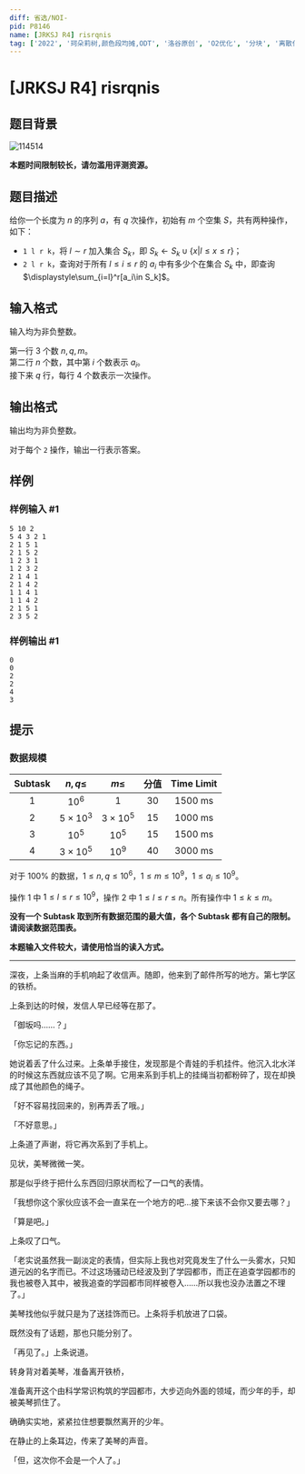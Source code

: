 ```yaml
---
diff: 省选/NOI-
pid: P8146
name: [JRKSJ R4] risrqnis
tag: ['2022', '珂朵莉树,颜色段均摊,ODT', '洛谷原创', 'O2优化', '分块', '离散化扫描', '根号分治']
---
```

# [JRKSJ R4] risrqnis
## 题目背景

![114514](https://cdn.luogu.com.cn/upload/image_hosting/0rezlv6r.png?x-oss-process=image/resize,m_lfit,h_510,w_675)

**本题时间限制较长，请勿滥用评测资源。**
## 题目描述

给你一个长度为 $n$ 的序列 $a$，有 $q$ 次操作，初始有 $m$ 个空集 $S$，共有两种操作，如下：

- `1 l r k`，将 $l\sim r$ 加入集合 $S_k$，即 $S_k\gets S_k\cup\{x|l\le x\le r\}$；
- `2 l r k`，查询对于所有 $l\le i\le r$ 的 $a_i$ 中有多少个在集合 $S_k$ 中，即查询 $\displaystyle\sum_{i=l}^r[a_i\in S_k]$。
## 输入格式

输入均为非负整数。

第一行 $3$ 个数 $n,q,m$。\
第二行 $n$ 个数，其中第 $i$ 个数表示 $a_i$。\
接下来 $q$ 行，每行 $4$ 个数表示一次操作。
## 输出格式

输出均为非负整数。

对于每个 `2` 操作，输出一行表示答案。
## 样例

### 样例输入 #1
```
5 10 2
5 4 3 2 1
2 1 5 1
2 1 5 2
1 2 3 1
1 2 3 2
2 1 4 1
2 1 4 2
1 1 4 1
1 1 4 2
2 1 5 1
2 3 5 2
```
### 样例输出 #1
```
0
0
2
2
4
3
```
## 提示

### 数据规模
| $\text{Subtask}$ | $n,q\le$ | $m\le$ | 分值 | $\text{Time Limit}$ |
| :----------: | :----------: | :----------: | :----------: | :----------: |
| $1$ | $10^6$ | $1$ | $30$ | $1500\text{ ms}$ |
| $2$ | $5\times 10^3$ | $3\times 10^5$ | $15$ | $1000\text{ ms}$ |
| $3$ | $10^5$ | $10^5$ | $15$ | $1500\text{ ms}$ |
| $4$ | $3\times 10^5$ | $10^9$ | $40$ | $3000\text{ ms}$ |

对于 $100\%$ 的数据，$1\le n,q\le 10^6$，$1\le m\le 10^9$，$1\le a_i\le 10^9$。

操作 $1$ 中 $1\le l\le r\le 10^9$，操作 $2$ 中 $1\le l\le r\le n$。所有操作中 $1\le k\le m$。

**没有一个 $\text{Subtask}$ 取到所有数据范围的最大值，各个 $\text{Subtask}$ 都有自己的限制。请阅读数据范围表。**

**本题输入文件较大，请使用恰当的读入方式。**
****

深夜，上条当麻的手机响起了收信声。随即，他来到了邮件所写的地方。第七学区的铁桥。

上条到达的时候，发信人早已经等在那了。

「御坂吗……？」

「你忘记的东西。」

她说着丢了什么过来。上条单手接住，发现那是个青娃的手机挂件。他沉入北水洋的时候这东西就应该不见了啊。它用来系到手机上的挂绳当初都粉碎了，现在却换成了其他颜色的绳子。

「好不容易找回来的，别再弄丢了哦。」

「不好意思。」

上条道了声谢，将它再次系到了手机上。

见状，美琴微微一笑。

那是似乎终于把什么东西回归原状而松了一口气的表情。

「我想你这个家伙应该不会一直呆在一个地方的吧…接下来该不会你又要去哪？」 

「算是吧。」

上条叹了口气。

「老实说虽然我一副淡定的表情，但实际上我也对究竟发生了什么一头雾水，只知道元凶的名字而已。不过这场骚动已经波及到了学园都市，而正在追查学园都市的我也被卷入其中，被我追查的学园都市同样被卷入……所以我也没办法置之不理了。」

美琴找他似乎就只是为了送挂饰而已。上条将手机放进了口袋。

既然没有了话题，那也只能分别了。

「再见了。」上条说道。

转身背对着美琴，准备离开铁桥，

准备离开这个由科学常识构筑的学园都市，大步迈向外面的领域，而少年的手，却被美琴抓住了。 

确确实实地，紧紧拉住想要飘然离开的少年。

在静止的上条耳边，传来了美琴的声音。

「但，这次你不会是一个人了。」 



